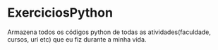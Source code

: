 # ExerciciosPython
 Armazena todos os códigos python de todas as atividades(faculdade, cursos, uri etc) que eu fiz durante a minha vida.
